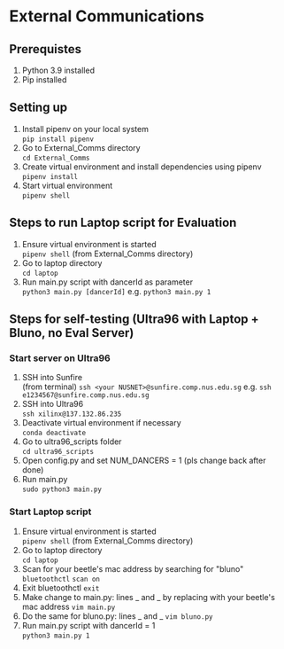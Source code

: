 # External Communications #

## Prerequistes ##
1. Python 3.9 installed
2. Pip installed

## Setting up ##

1. Install pipenv on your local system  
`pip install pipenv`
2. Go to External_Comms directory  
`cd External_Comms`
3. Create virtual environment and install dependencies using pipenv  
`pipenv install`
4. Start virtual environment  
`pipenv shell`

## Steps to run Laptop script for Evaluation ##

1. Ensure virtual environment is started  
`pipenv shell` (from External_Comms directory)
2. Go to laptop directory  
`cd laptop`
3. Run main.py script with dancerId as parameter  
`python3 main.py [dancerId]` e.g. `python3 main.py 1`

## Steps for self-testing (Ultra96 with Laptop + Bluno, no Eval Server) ##
### Start server on Ultra96 ###
1. SSH into Sunfire   
(from terminal) `ssh <your NUSNET>@sunfire.comp.nus.edu.sg` e.g. `ssh e1234567@sunfire.comp.nus.edu.sg`
2. SSH into Ultra96  
`ssh xilinx@137.132.86.235`
3. Deactivate virtual environment if necessary  
`conda deactivate`
4. Go to ultra96_scripts folder  
`cd ultra96_scripts`
5. Open config.py and set NUM_DANCERS = 1 (pls change back after done)
6. Run main.py  
`sudo python3 main.py`

### Start Laptop script ###
1. Ensure virtual environment is started  
`pipenv shell` (from External_Comms directory)
2. Go to laptop directory  
`cd laptop`
3. Scan for your beetle's mac address by searching for "bluno" 
`bluetoothctl`
`scan on`
4. Exit bluetoothctl
`exit`
5. Make change to main.py: lines _ and _ by replacing with your beetle's mac address
`vim main.py`
7. Do the same for bluno.py: lines _ and _
`vim bluno.py`
9. Run main.py script with dancerId = 1  
`python3 main.py 1`
